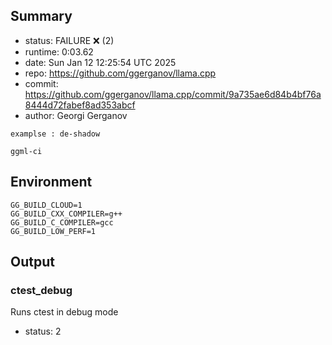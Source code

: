## Summary

- status:  FAILURE ❌ (2)
- runtime: 0:03.62
- date:    Sun Jan 12 12:25:54 UTC 2025
- repo:    https://github.com/ggerganov/llama.cpp
- commit:  https://github.com/ggerganov/llama.cpp/commit/9a735ae6d84b4bf76a8444d72fabef8ad353abcf
- author:  Georgi Gerganov
```
examplse : de-shadow

ggml-ci
```

## Environment

```
GG_BUILD_CLOUD=1
GG_BUILD_CXX_COMPILER=g++
GG_BUILD_C_COMPILER=gcc
GG_BUILD_LOW_PERF=1
```

## Output

### ctest_debug

Runs ctest in debug mode
- status: 2
```

```

